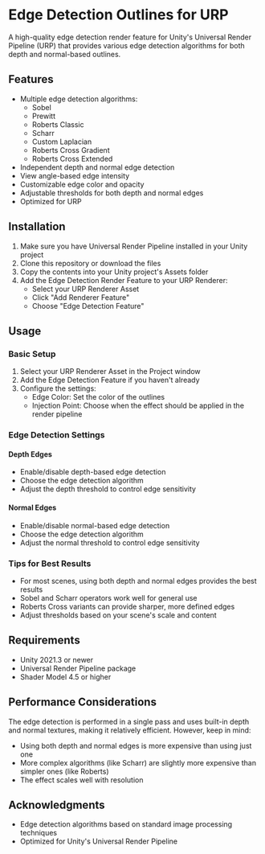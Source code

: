 # Edge Detection Outlines for URP

A high-quality edge detection render feature for Unity's Universal Render Pipeline (URP) that provides various edge detection algorithms for both depth and normal-based outlines.

## Features

- Multiple edge detection algorithms:
  - Sobel
  - Prewitt
  - Roberts Classic
  - Scharr
  - Custom Laplacian
  - Roberts Cross Gradient
  - Roberts Cross Extended
- Independent depth and normal edge detection
- View angle-based edge intensity
- Customizable edge color and opacity
- Adjustable thresholds for both depth and normal edges
- Optimized for URP

## Installation

1. Make sure you have Universal Render Pipeline installed in your Unity project
2. Clone this repository or download the files
3. Copy the contents into your Unity project's Assets folder
4. Add the Edge Detection Render Feature to your URP Renderer:
   - Select your URP Renderer Asset
   - Click "Add Renderer Feature"
   - Choose "Edge Detection Feature"

## Usage

### Basic Setup

1. Select your URP Renderer Asset in the Project window
2. Add the Edge Detection Feature if you haven't already
3. Configure the settings:
   - Edge Color: Set the color of the outlines
   - Injection Point: Choose when the effect should be applied in the render pipeline

### Edge Detection Settings

#### Depth Edges
- Enable/disable depth-based edge detection
- Choose the edge detection algorithm
- Adjust the depth threshold to control edge sensitivity

#### Normal Edges
- Enable/disable normal-based edge detection
- Choose the edge detection algorithm
- Adjust the normal threshold to control edge sensitivity

### Tips for Best Results

- For most scenes, using both depth and normal edges provides the best results
- Sobel and Scharr operators work well for general use
- Roberts Cross variants can provide sharper, more defined edges
- Adjust thresholds based on your scene's scale and content

## Requirements

- Unity 2021.3 or newer
- Universal Render Pipeline package
- Shader Model 4.5 or higher

## Performance Considerations

The edge detection is performed in a single pass and uses built-in depth and normal textures, making it relatively efficient. However, keep in mind:

- Using both depth and normal edges is more expensive than using just one
- More complex algorithms (like Scharr) are slightly more expensive than simpler ones (like Roberts)
- The effect scales well with resolution

## Acknowledgments

- Edge detection algorithms based on standard image processing techniques
- Optimized for Unity's Universal Render Pipeline
